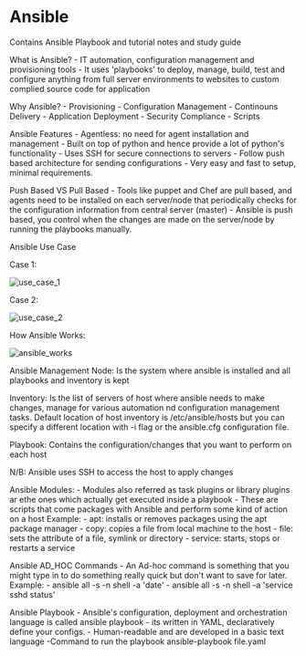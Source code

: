 # Ansible
Contains Ansible Playbook and tutorial notes and study guide

What is Ansible?
    - IT automation, configuration management and provisioning tools
    - It uses 'playbooks' to deploy, manage, build, test and configure anything from full server environments to websites to custom complied source code for application

Why Ansible?
    - Provisioning
    - Configuration Management
    - Continouns Delivery
    - Application Deployment
    - Security Compliance
    - Scripts

Ansible Features
    - Agentless: no need for agent installation and management
    - Built on top of python and hence provide a lot of python's functionality
    - Uses SSH for secure connections to servers
    - Follow push based architecture for sending configurations
    - Very easy and fast to setup, minimal requirements.

Push Based VS Pull Based
    - Tools like puppet and Chef are pull based, and agents need to be installed on each server/node that periodically checks for the configuration information from central server (master)
    - Ansible is push based, you control when the changes are made on the server/node by running the playbooks manually.

Ansible Use Case

Case 1:

![use_case_1](https://user-images.githubusercontent.com/101114171/215788946-0f54ea7f-3a8f-44e8-9802-c65323222461.png)
 
Case 2:

![use_case_2](https://user-images.githubusercontent.com/101114171/215789024-5c27f4c8-3580-48ec-80c9-1cf5f42d6cf5.png)

How Ansible Works:

![ansible_works](https://user-images.githubusercontent.com/101114171/215789104-a01748fa-cd69-4d4b-9b31-3d641c706dd3.jpg)
 
Ansible Management Node:
    Is the system where ansible is installed and all playbooks and inventory is kept

Inventory:
    Is the list of servers of host where ansible needs to make changes, manage for various automation nd configuration management tasks.
    Default location of host inventory is /etc/ansible/hosts but you can specify a different location with -i flag or the ansible.cfg configuration file.

Playbook:
    Contains the configuration/changes that you want to perform on each host

N/B: Ansible uses SSH to access the host to apply changes

Ansible Modules:
    - Modules also referred as task plugins or library plugins ar ethe ones which actually get executed inside a playbook
    - These are scripts that come packages with Ansible and perform some kind of action on a host
    Example:
        - apt: installs or removes packages using the apt package manager
        - copy: copies a file from local machine to the host
        - file: sets the attribute of a file, symlink or directory
        - service: starts, stops or restarts a service

Ansible AD_HOC Commands
    - An Ad-hoc command is something that you might type in to do something really quick but don't want to save for later.
    Example:
        - ansible all -s -n shell -a 'date'
        - ansible all -s -n shell -a 'service sshd status'

Ansible Playbook
    - Ansible's configuration, deployment and orchestration language is called ansible playbook
    - its written in YAML, declaratively define your configs. 
    - Human-readable and are developed in a basic text language
    -Command to run the playbook
        ansible-playbook file.yaml



